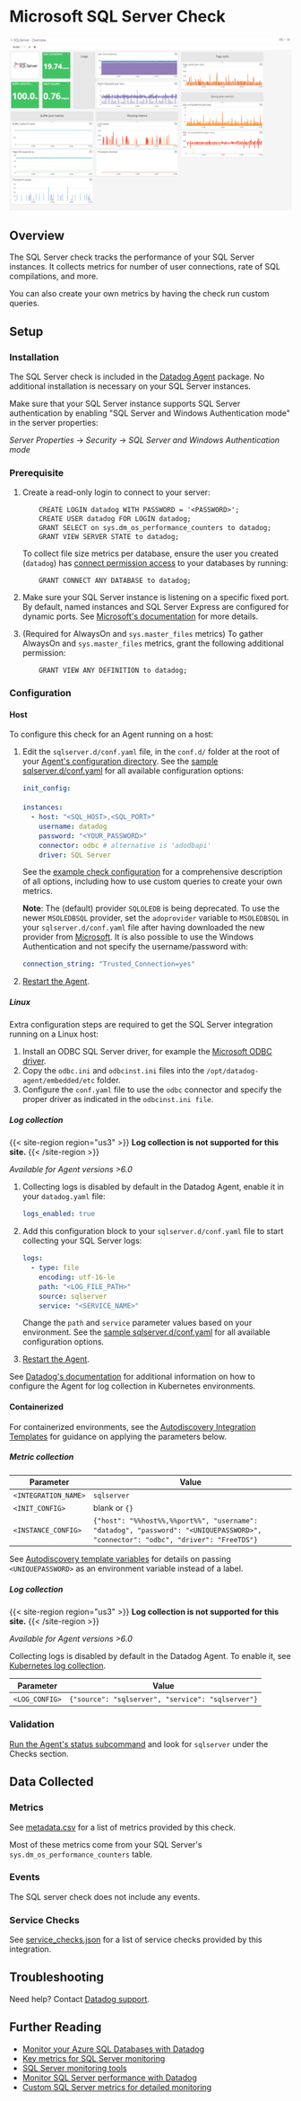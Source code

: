 # Microsoft SQL Server Check

![SQL server Graph][1]

## Overview

The SQL Server check tracks the performance of your SQL Server instances. It collects metrics for number of user connections, rate of SQL compilations, and more.

You can also create your own metrics by having the check run custom queries.

## Setup

### Installation

The SQL Server check is included in the [Datadog Agent][3] package. No additional installation is necessary on your SQL Server instances.

Make sure that your SQL Server instance supports SQL Server authentication by enabling "SQL Server and Windows Authentication mode" in the server properties:

_Server Properties_ -> _Security_ -> _SQL Server and Windows Authentication mode_

### Prerequisite

1. Create a read-only login to connect to your server:

    ```text
        CREATE LOGIN datadog WITH PASSWORD = '<PASSWORD>';
        CREATE USER datadog FOR LOGIN datadog;
        GRANT SELECT on sys.dm_os_performance_counters to datadog;
        GRANT VIEW SERVER STATE to datadog;
    ```
   
   To collect file size metrics per database, ensure the user you created (`datadog`) has [connect permission access][26] to your databases by running:
   
   ```text
       GRANT CONNECT ANY DATABASE to datadog; 
   ```

2. Make sure your SQL Server instance is listening on a specific fixed port. By default, named instances and SQL Server Express are configured for dynamic ports. See [Microsoft's documentation][15] for more details.

3. (Required for AlwaysOn and `sys.master_files` metrics) To gather AlwaysOn and `sys.master_files` metrics, grant the following additional permission:

    ```text
        GRANT VIEW ANY DEFINITION to datadog;
    ```

### Configuration

<!-- xxx tabs xxx -->
<!-- xxx tab "Host" xxx -->

#### Host

To configure this check for an Agent running on a host:

1. Edit the `sqlserver.d/conf.yaml` file, in the `conf.d/` folder at the root of your [Agent's configuration directory][4]. See the [sample sqlserver.d/conf.yaml][5] for all available configuration options:

   ```yaml
   init_config:

   instances:
     - host: "<SQL_HOST>,<SQL_PORT>"
       username: datadog
       password: "<YOUR_PASSWORD>"
       connector: odbc # alternative is 'adodbapi'
       driver: SQL Server
   ```

    See the [example check configuration][5] for a comprehensive description of all options, including how to use custom queries to create your own metrics.

    **Note**: The (default) provider `SQLOLEDB` is being deprecated. To use the newer `MSOLEDBSQL` provider, set the `adoprovider` variable to `MSOLEDBSQL` in your `sqlserver.d/conf.yaml` file after having downloaded the new provider from [Microsoft][6]. It is also possible to use the Windows Authentication and not specify the username/password with:

      ```yaml
      connection_string: "Trusted_Connection=yes"
      ```

2. [Restart the Agent][7].

##### Linux

Extra configuration steps are required to get the SQL Server integration running on a Linux host:

1. Install an ODBC SQL Server driver, for example the [Microsoft ODBC driver][10].
2. Copy the `odbc.ini` and `odbcinst.ini` files into the `/opt/datadog-agent/embedded/etc` folder.
3. Configure the `conf.yaml` file to use the `odbc` connector and specify the proper driver as indicated in the `odbcinst.ini file`.

##### Log collection

{{< site-region region="us3" >}}
**Log collection is not supported for this site.**
{{< /site-region >}}

_Available for Agent versions >6.0_

1. Collecting logs is disabled by default in the Datadog Agent, enable it in your `datadog.yaml` file:

    ```yaml
    logs_enabled: true
    ```

2. Add this configuration block to your `sqlserver.d/conf.yaml` file to start collecting your SQL Server logs:

    ```yaml
    logs:
      - type: file
        encoding: utf-16-le
        path: "<LOG_FILE_PATH>"
        source: sqlserver
        service: "<SERVICE_NAME>"
    ```

    Change the `path` and `service` parameter values based on your environment. See the [sample sqlserver.d/conf.yaml][8] for all available configuration options.

3. [Restart the Agent][7].

See [Datadog's documentation][9] for additional information on how to configure the Agent for log collection in Kubernetes environments.


<!-- xxz tab xxx -->
<!-- xxx tab "Containerized" xxx -->

#### Containerized

For containerized environments, see the [Autodiscovery Integration Templates][2] for guidance on applying the parameters below.

##### Metric collection

| Parameter            | Value                                                                                                                            |
| -------------------- | -------------------------------------------------------------------------------------------------------------------------------- |
| `<INTEGRATION_NAME>` | `sqlserver`                                                                                                                      |
| `<INIT_CONFIG>`      | blank or `{}`                                                                                                                    |
| `<INSTANCE_CONFIG>`  | `{"host": "%%host%%,%%port%%", "username": "datadog", "password": "<UNIQUEPASSWORD>", "connector": "odbc", "driver": "FreeTDS"}` |

See [Autodiscovery template variables][23] for details on passing `<UNIQUEPASSWORD>` as an environment variable instead of a label.

##### Log collection

{{< site-region region="us3" >}}
**Log collection is not supported for this site.**
{{< /site-region >}}

_Available for Agent versions >6.0_

Collecting logs is disabled by default in the Datadog Agent. To enable it, see [Kubernetes log collection][24].

| Parameter      | Value                                             |
| -------------- | ------------------------------------------------- |
| `<LOG_CONFIG>` | `{"source": "sqlserver", "service": "sqlserver"}` |

<!-- xxz tab xxx -->
<!-- xxz tabs xxx -->

### Validation

[Run the Agent's status subcommand][11] and look for `sqlserver` under the Checks section.

## Data Collected

### Metrics

See [metadata.csv][12] for a list of metrics provided by this check.

Most of these metrics come from your SQL Server's `sys.dm_os_performance_counters` table.

### Events

The SQL server check does not include any events.

### Service Checks

See [service_checks.json][25] for a list of service checks provided by this integration.

## Troubleshooting

Need help? Contact [Datadog support][13].

## Further Reading

- [Monitor your Azure SQL Databases with Datadog][17]
- [Key metrics for SQL Server monitoring][18]
- [SQL Server monitoring tools][19]
- [Monitor SQL Server performance with Datadog][20]
- [Custom SQL Server metrics for detailed monitoring][21]

[1]: https://raw.githubusercontent.com/DataDog/integrations-core/master/sqlserver/images/sqlserver_dashboard.png
[2]: https://docs.datadoghq.com/agent/kubernetes/integrations/
[3]: https://app.datadoghq.com/account/settings#agent
[4]: https://docs.datadoghq.com/agent/guide/agent-configuration-files/#agent-configuration-directory
[5]: https://github.com/DataDog/integrations-core/blob/master/sqlserver/datadog_checks/sqlserver/data/conf.yaml.example
[6]: https://docs.microsoft.com/en-us/sql/connect/oledb/oledb-driver-for-sql-server?view=sql-server-2017
[7]: https://docs.datadoghq.com/agent/guide/agent-commands/#start-stop-and-restart-the-agent
[8]: https://github.com/DataDog/integrations-core/blob/master/sqlserver/datadog_checks/sqlserver/data/conf.yaml.example
[9]: https://docs.datadoghq.com/agent/kubernetes/log/
[10]: https://docs.microsoft.com/en-us/sql/connect/odbc/linux-mac/installing-the-microsoft-odbc-driver-for-sql-server?view=sql-server-2017
[11]: https://docs.datadoghq.com/agent/guide/agent-commands/#agent-status-and-information
[12]: https://github.com/DataDog/integrations-core/blob/master/sqlserver/metadata.csv
[13]: https://docs.datadoghq.com/help/
[15]: https://docs.microsoft.com/en-us/sql/tools/configuration-manager/tcp-ip-properties-ip-addresses-tab
[17]: https://www.datadoghq.com/blog/monitor-azure-sql-databases-datadog
[18]: https://www.datadoghq.com/blog/sql-server-monitoring
[19]: https://www.datadoghq.com/blog/sql-server-monitoring-tools
[20]: https://www.datadoghq.com/blog/sql-server-performance
[21]: https://www.datadoghq.com/blog/sql-server-metrics
[23]: https://docs.datadoghq.com/agent/faq/template_variables/
[24]: https://docs.datadoghq.com/agent/kubernetes/log/
[25]: https://github.com/DataDog/integrations-core/blob/master/sqlserver/assets/service_checks.json
[26]: https://docs.microsoft.com/en-us/sql/t-sql/statements/grant-server-permissions-transact-sql?view=sql-server-ver15
